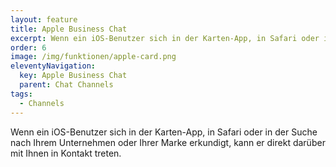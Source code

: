 ```yaml
---
layout: feature
title: Apple Business Chat
excerpt: Wenn ein iOS-Benutzer sich in der Karten-App, in Safari oder in der Suche nach Ihrem Unternehmen oder Ihrer Marke erkundigt, kann er direkt darüber mit Ihnen in Kontakt treten.
order: 6
image: /img/funktionen/apple-card.png
eleventyNavigation:
  key: Apple Business Chat
  parent: Chat Channels
tags:
  - Channels
---
```


Wenn ein iOS-Benutzer sich in der Karten-App, in Safari oder in der Suche nach Ihrem Unternehmen oder Ihrer Marke erkundigt, kann er direkt darüber mit Ihnen in Kontakt treten.


